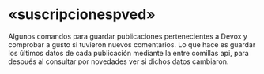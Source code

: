 # «suscripcionespved»

Algunos comandos para guardar publicaciones pertenecientes a Devox y comprobar a gusto si tuvieron nuevos comentarios. Lo que hace es guardar los últimos datos de cada publicación mediante la entre comillas api, para después al consultar por novedades ver si dichos datos cambiaron.
